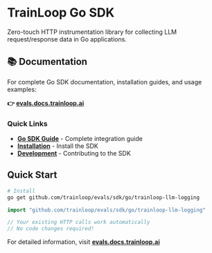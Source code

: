 # TrainLoop Go SDK

Zero-touch HTTP instrumentation library for collecting LLM request/response data in Go applications.

## 📚 Documentation

For complete Go SDK documentation, installation guides, and usage examples:

**👉 [evals.docs.trainloop.ai](https://evals.docs.trainloop.ai)**

### Quick Links
- **[Go SDK Guide](https://evals.docs.trainloop.ai/reference/sdk/go/api)** - Complete integration guide
- **[Installation](https://evals.docs.trainloop.ai/getting-started/installation#go-sdk)** - Install the SDK
- **[Development](https://evals.docs.trainloop.ai/development/local-development)** - Contributing to the SDK

## Quick Start

```bash
# Install
go get github.com/trainloop/evals/sdk/go/trainloop-llm-logging
```

```go
import "github.com/trainloop/evals/sdk/go/trainloop-llm-logging"

// Your existing HTTP calls work automatically
// No code changes required!
```

For detailed information, visit **[evals.docs.trainloop.ai](https://evals.docs.trainloop.ai)**